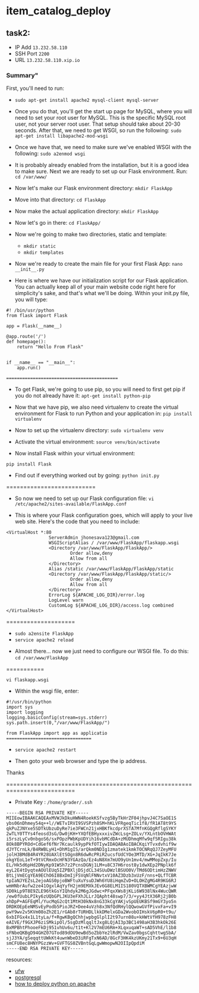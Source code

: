 # item_catalog_deploy

## task2:
* IP Add `13.232.58.110`
* SSH Port `2200`
* URL `13.232.58.110.xip.io`
### Summary"
First, you'll need to run:
* `sudo apt-get install apache2 mysql-client mysql-server`

* Once you do that, you'll get the start up page for MySQL, where you will need to set your root user for MySQL. This is the specific MySQL root user, not your server root user.
That setup should take about 20-30 seconds. After that, we need to get WSGI, so run the following:
`sudo apt-get install libapache2-mod-wsgi`

* Once we have that, we need to make sure we've enabled WSGI with the following:
`sudo a2enmod wsgi`

* It is probably already enabled from the installation, but it is a good idea to make sure.
Next we are ready to set up our Flask environment.
Run:
`cd /var/www/`

* Now let's make our Flask environment directory:
`mkdir FlaskApp`

* Move into that directory:
`cd FlaskApp`

* Now make the actual application directory:
`mkdir FlaskApp`

* Now let's go in there:
`cd FlaskApp/`

* Now we're going to make two directories, static and template:
  - `mkdir static`
  - `mkdir templates`

* Now we're ready to create the main file for your first Flask App:
`nano __init__.py`


* Here is where we have our initialization script for our Flask application. You can actually keep all of your main website code right here for simplicity's sake, and that's what we'll be doing. Within your init.py file, you will type:
```
#! /bin/usr/python
from flask import Flask

app = Flask(__name__)

@app.route('/')
def homepage():
    return "Hello From Flask"


if __name__ == "__main__":
    app.run()

==========================================
```

* To get Flask, we're going to use pip, so you will need to first get pip if you do not already have it:
`apt-get install python-pip`

* Now that we have pip, we also need virtualenv to create the virtual environment for Flask to run Python and your application in:
`pip install virtualenv`

* Now to set up the virtualenv directory:
`sudo virtualenv venv`

* Activate the virtual environment:
`source venv/bin/activate`

* Now install Flask within your virtual environment:

`pip install Flask`

* Find out if everything worked out by going:
`python init.py`

==========================

* So now we need to set up our Flask configuration file:
`vi /etc/apache2/sites-available/FlaskApp.conf`

* This is where your Flask configuration goes, which will apply to your live web site. Here's the code that you need to include:
```
<VirtualHost *:80
                ServerAdmin jhonesava123@gmail.com
                WSGIScriptAlias / /var/www/FlaskApp/flaskapp.wsgi
                <Directory /var/www/FlaskApp/FlaskApp/>
                        Order allow,deny
                        Allow from all
                </Directory>
                Alias /static /var/www/FlaskApp/FlaskApp/static
                <Directory /var/www/FlaskApp/FlaskApp/static/>
                        Order allow,deny
                        Allow from all
                </Directory>
                ErrorLog ${APACHE_LOG_DIR}/error.log
                LogLevel warn
                CustomLog ${APACHE_LOG_DIR}/access.log combined
</VirtualHost>
```

====================

  - `sudo a2ensite FlaskApp`
  - `service apache2 reload`

* Almost there... now we just need to configure our WSGI file. To do this:
`cd /var/www/FlaskApp`

===========

`vi flaskapp.wsgi`

* Within the wsgi file, enter:
```
#!/usr/bin/python
import sys
import logging
logging.basicConfig(stream=sys.stderr)
sys.path.insert(0,"/var/www/FlaskApp/")

from FlaskApp import app as applicatio
================================
```
* `service apache2 restart`


* Then goto your web browser and type the ip address.

Thanks

==========================================================================

* Private Key : `/home/grader/.ssh`
```
-----BEGIN RSA PRIVATE KEY-----
MIIEowIBAAKCAQEAxMVWJkDkuHWN4RoekKSfvzg5ByTkHrZF04jhpvJ4C7SaOE1S
ybs06nDhmey54q++l//WETvIRVI9SVSPzh8SM+hKLVFRgeqTic1f8/fR1AT8t9YS
qkPuZJNYxe5SDTkUbzuDyRe7ie3FWCn21jxHBKfkcdprXSTA7MfnKGQgRflgSYKY
2wTLY0TTYs4feosd3sG/Dw0jKH+YXQfEBHyxxxivZWcLsg+ZOLv/YXLntbOVHWAt
i5rszLyCv0nbgoS6/sxPOpzPWbKpUDYih16vbMCdDA+zMUDhmqMfw9qf5RIgu38k
8Ok8BPYROd+CdGef6fNr7Kcaulk9ypPkfOTIywIDAQABAoIBACKqiYTvxdvhif9w
dJYTCrnLk/B4RWBLyH1+DhM1gIS/arQkm0NDIg1zmatek1kmkTOCNRqQJ7ZeyMFU
jolH3BMdB4R4YR28UAXlEtSOgn8R6dwRcPRiR2ucsfUdCYOe3MTD/XG+JqIkK7Je
okgYEoL1eT+9tVCRmxOcHFN3YGAzQa/Ez4uN8Xm7mUO9yUn1mv4/mwMMopZxp/Iu
EL/Hk5d6pHd2DNyKp91WSh7z2PcnsDGNj1LM+u8C37H6rost8y1dwXEp2PNplk6f
eyL2E4tDyqteAOUlEUq5IZPBXljDSjdCL34SUuDWzlBSUO0V/TMd6ODtimHzZNWV
BtLjVmECgYEA9EChO6I8BxDmIjFSVqNlFNNvtxV10AZ3Dzb3xUzF/nns+QLfTCBR
tpIaNJYEZsL2ejoAGS0pjoBWFtuXuYsuDJWh6YU8iHqmZvD+OLOHZgMG4R9KG6RJ
wmHNbrAufw2ze41OgxlAqYyfH2jm9EMXkJEv6G8ELM1IS180VQTXBWMCgYEAzjwW
SD0kLp9T8E9ZLE96tkGsYIQhdyk2M6gJGdwc+PFqxXWs8jKLi6W938lNx4WucQWR
/ew0fUubLPIky6zUQbGPLJKU3eFXhJLLrJQApht48swp7/3/+yy4JtX36Rj2jB0b
xhDpP+AGFEqMl/YucMqG2cQt1MtH30kNx8nG33kCgYAKjvSpUEUKBSf9mGY3yo5n
DRDKOEpEeNMSvEyPodb5PioJRZ+Dee4uVzh8x3NfQdRHylQQwowGVfPivxFa+vI9
pwY9wv2v5KVm08oZh2E1/rGAb8rTURHDLlkkDMelxGDa2WvobOIHskV6pR0+t9u/
6xbIFGx4x1L1tyLa/f+RgwKBgQChhjwpbgGlplI2t97urn08u+kHWtVfH978zFH8
eAIVE/f9GXJP6ziSMkipOl/5sgDzMlqqltJxg8LQjAI3p3BC1498aH3B3hkOk26E
BxMPBhtPhooeFkDj951vhUv6u/t1t+Kl2V7mEU6Rm+XLqxuqaWT+sAD5VhE/l1b8
sFNbeQKBgD94GHZ07GTod89dOU9ewBd5oZbbYe2lRdM/VwZav0bgsCqhttwgSbA/
sjJ3YA/gSeqqttUWkKt4uwnWbeD3iRFgTxN6AD/8GcF3HK4kzUKmy21Tx9+6U3qH
smCFU8ec8HNYPGzzWv+GVFTGS0ZVBntGqLgwWmopwN2OIIpQpdiM
-----END RSA PRIVATE KEY-----
```

resources: 
* [ufw](https://www.howtoforge.com/tutorial/ufw-uncomplicated-firewall-on-ubuntu-15-04/)
* [postgresql](https://www.digitalocean.com/community/tutorials/how-to-create-remove-manage-tables-in-postgresql-on-a-cloud-server#how-to-create-a-table-in-postgresql)
* [how to deploy python on apache](http://www.islandtechph.com/2017/10/21/how-to-deploy-a-flask-python-2-7-application-on-a-live-ubuntu-16-04-linux-server-running-apache2/)
